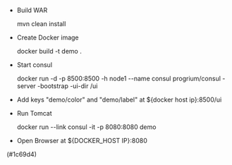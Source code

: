 * Build WAR

     mvn clean install
     
* Create Docker image

     docker build -t demo .

* Start consul

    docker run -d -p 8500:8500 -h node1 --name consul progrium/consul -server -bootstrap -ui-dir /ui 

* Add keys "demo/color" and "demo/label" at ${docker host ip}:8500/ui

* Run Tomcat

     docker run --link consul -it -p 8080:8080 demo
               
* Open Browser at ${DOCKER_HOST IP}:8080

(#1c69d4)
